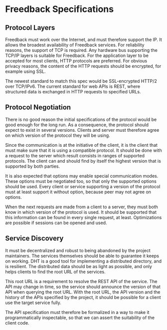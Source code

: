 Freedback Specifications
========================

Protocol Layers
---------------

Freedback must work over the Internet, and must therefore support the IP.
It allows the broadest availability of Freedback services. For reliability
reasons, the support of TCP is required. Any hardware bus supporting the
TCP/IP layers is suitable for Freedback. For the application layer to be
accepted for most clients, HTTP protocols are preferred. For obvious privacy
reasons, the content of the HTTP requests should be encrypted, for example
using SSL.

The newest standard to match this spec would be SSL-encrypted HTTP/2 over
TCP/IPv6. The current standard for web APIs is REST, where structured data
is exchanged in HTTP requests to specified URLs.

Protocol Negotiation
--------------------

There is no good reason the initial specifications of the protocol would
be good enough for the long run. As a consequence, the protocol should
expect to exist in several versions. Clients and server must therefore
agree on which version of the protocol they will be using.

Since the communication is at the initiative of the client, it is the client
that must make sure that it is using a compatible protocol. It should be done
with a request to the server which result consists in ranges of supported
protocols. The client can and should find by itself the highest version that
is supported by both parties.

It is also expected that options may enable special communication modes.
These options must be negotiated too, so that only the supported options
should be used. Every client or service supporting a version of the protocol
must at least support it without option, because peer may not agree on options.

When the next requests are made from a client to a server, they must both know
in which version of the protocol is used. It should be supported that this
information can be found in every single request, at least. Optimizations
are possible if sessions can be opened and used.

Service Discovery
-----------------

It must be decentralized and robust to being abandoned by the project
maintainers. The services themselves should be able to guarantee it keeps
on working. DHT is a good tool for implementing a distributed directory,
and is resilient. The distributed data should be as light as possible, and
only helps clients to find the root URL of the services.

This root URL is a requirement to resolve the REST API of the service. The
API may change in time, so the service should announce the version of that
API when querying the root URL. With the root URL, the API version and the
history of the APIs specified by the project, it should be possible for a
client use the target service fully.

The API specification must therefore be formalized in a way to make it
programmatically inspectable, so that we can assert the suitability of the
client code.
